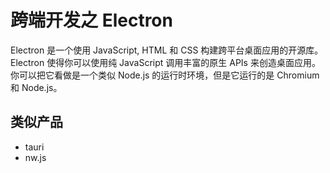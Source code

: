 # 跨端开发之 Electron

Electron 是一个使用 JavaScript, HTML 和 CSS 构建跨平台桌面应用的开源库。Electron 使得你可以使用纯 JavaScript 调用丰富的原生 APIs 来创造桌面应用。你可以把它看做是一个类似 Node.js 的运行时环境，但是它运行的是 Chromium 和 Node.js。

## 类似产品

* tauri
* nw.js
